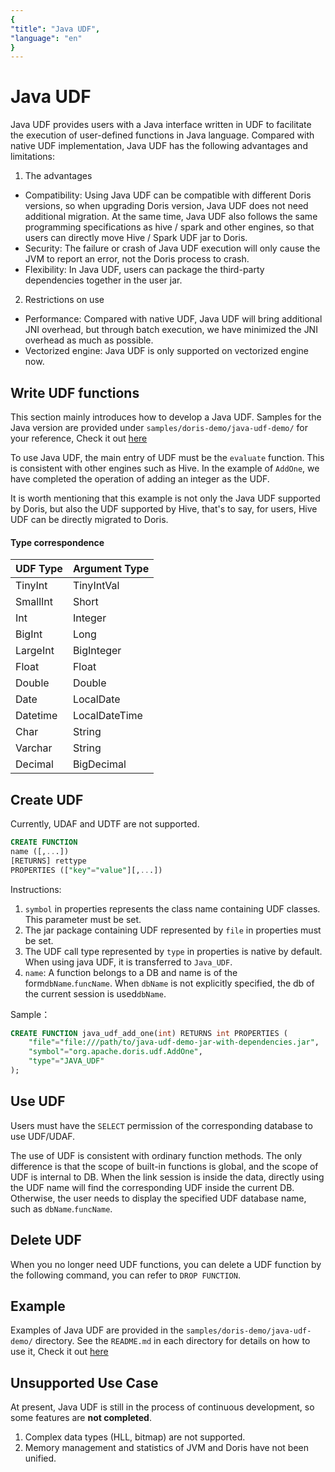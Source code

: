 ```yaml
---
{
"title": "Java UDF",
"language": "en"
}
---
```


<!-- 
Licensed to the Apache Software Foundation (ASF) under one
or more contributor license agreements.  See the NOTICE file
distributed with this work for additional information
regarding copyright ownership.  The ASF licenses this file
to you under the Apache License, Version 2.0 (the
"License"); you may not use this file except in compliance
with the License.  You may obtain a copy of the License at

  http://www.apache.org/licenses/LICENSE-2.0

Unless required by applicable law or agreed to in writing,
software distributed under the License is distributed on an
"AS IS" BASIS, WITHOUT WARRANTIES OR CONDITIONS OF ANY
KIND, either express or implied.  See the License for the
specific language governing permissions and limitations
under the License.
-->

# Java UDF

Java UDF provides users with a Java interface written in UDF to facilitate the execution of user-defined functions in Java language. Compared with native UDF implementation, Java UDF has the following advantages and limitations:
1. The advantages
* Compatibility: Using Java UDF can be compatible with different Doris versions, so when upgrading Doris version, Java UDF does not need additional migration. At the same time, Java UDF also follows the same programming specifications as hive / spark and other engines, so that users can directly move Hive / Spark UDF jar to Doris.
* Security: The failure or crash of Java UDF execution will only cause the JVM to report an error, not the Doris process to crash.
* Flexibility: In Java UDF, users can package the third-party dependencies together in the user jar.

2. Restrictions on use
* Performance: Compared with native UDF, Java UDF will bring additional JNI overhead, but through batch execution, we have minimized the JNI overhead as much as possible.
* Vectorized engine: Java UDF is only supported on vectorized engine now.

## Write UDF functions

This section mainly introduces how to develop a Java UDF. Samples for the Java version are provided under `samples/doris-demo/java-udf-demo/` for your reference, Check it out [here](https://github.com/apache/incubator-doris/tree/master/samples/doris-demo/java-udf-demo)

To use Java UDF, the main entry of UDF must be the `evaluate` function. This is consistent with other engines such as Hive. In the example of `AddOne`, we have completed the operation of adding an integer as the UDF.

It is worth mentioning that this example is not only the Java UDF supported by Doris, but also the UDF supported by Hive, that's to say, for users, Hive UDF can be directly migrated to Doris.

#### Type correspondence

|UDF Type|Argument Type|
|----|---------|
|TinyInt|TinyIntVal|
|SmallInt|Short|
|Int|Integer|
|BigInt|Long|
|LargeInt|BigInteger|
|Float|Float|
|Double|Double|
|Date|LocalDate|
|Datetime|LocalDateTime|
|Char|String|
|Varchar|String|
|Decimal|BigDecimal|

## Create UDF

Currently, UDAF and UDTF are not supported.

```sql
CREATE FUNCTION 
name ([,...])
[RETURNS] rettype
PROPERTIES (["key"="value"][,...])	
```
Instructions:

1. `symbol` in properties represents the class name containing UDF classes. This parameter must be set.
2. The jar package containing UDF represented by `file` in properties must be set.
3. The UDF call type represented by `type` in properties is native by default. When using java UDF, it is transferred to `Java_UDF`.
4. `name`: A function belongs to a DB and name is of the form`dbName`.`funcName`. When `dbName` is not explicitly specified, the db of the current session is used`dbName`.

Sample：
```sql
CREATE FUNCTION java_udf_add_one(int) RETURNS int PROPERTIES (
    "file"="file:///path/to/java-udf-demo-jar-with-dependencies.jar",
    "symbol"="org.apache.doris.udf.AddOne",
    "type"="JAVA_UDF"
);
```

## Use UDF

Users must have the `SELECT` permission of the corresponding database to use UDF/UDAF.

The use of UDF is consistent with ordinary function methods. The only difference is that the scope of built-in functions is global, and the scope of UDF is internal to DB. When the link session is inside the data, directly using the UDF name will find the corresponding UDF inside the current DB. Otherwise, the user needs to display the specified UDF database name, such as `dbName`.`funcName`.

## Delete UDF

When you no longer need UDF functions, you can delete a UDF function by the following command, you can refer to `DROP FUNCTION`.

## Example
Examples of Java UDF are provided in the `samples/doris-demo/java-udf-demo/` directory. See the `README.md` in each directory for details on how to use it, Check it out [here](https://github.com/apache/incubator-doris/tree/master/samples/doris-demo/java-udf-demo)

## Unsupported Use Case
At present, Java UDF is still in the process of continuous development, so some features are **not completed**.
1. Complex data types (HLL, bitmap) are not supported.
2. Memory management and statistics of JVM and Doris have not been unified.

